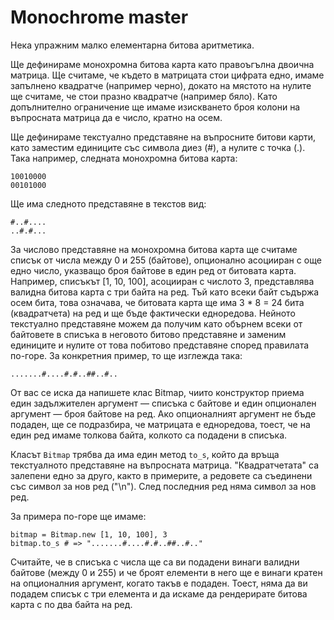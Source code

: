 # Monochrome master

Нека упражним малко елементарна битова аритметика.

Ще дефинираме монохромна битова карта като правоъгълна двоична матрица. Ще считаме, че където в матрицата стои цифрата едно, имаме запълнено квадратче (например черно), докато на мястото на нулите ще считаме, че стои празно квадратче (например бяло). Като допълнително ограничение ще имаме изискването броя колони на въпросната матрица да е число, кратно на осем.

Ще дефинираме текстуално представяне на въпросните битови карти, като заместим единиците със символа диез (#), а нулите с точка (.). Така например, следната монохромна битова карта:

    10010000
    00101000

Ще има следното представяне в текстов вид:

    #..#....
    ..#.#...

За числово представяне на монохромна битова карта ще считаме списък от числа между 0 и 255 (байтове), опционално асоцииран с още едно число, указващо броя байтове в един ред от битовата карта. Например, списъкът [1, 10, 100], асоцииран с числото 3, представлява валидна битова карта с три байта на ред. Тъй като всеки байт съдържа осем бита, това означава, че битовата карта ще има 3 * 8 = 24 бита (квадратчета) на ред и ще бъде фактически едноредова. Нейното текстуално представяне можем да получим като обърнем всеки от байтовете в списъка в неговото битово представяне и заменим единиците и нулите от това побитово представяне според правилата по-горе. За конкретния пример, то ще изглежда така:

    .......#....#.#..##..#..

От вас се иска да напишете клас Bitmap, чиито конструктор приема един задължителен аргумент — списъка с байтове и един опционален аргумент — броя байтове на ред. Ако опционалният аргумент не бъде подаден, ще се подразбира, че матрицата е едноредова, тоест, че на един ред имаме толкова байта, колкото са подадени в списъка.

Класът `Bitmap` трябва да има един метод `to_s`, който да връща текстуалното представяне на въпросната матрица. "Квадратчетата" са залепени едно за друго, както в примерите, а редовете са съединени със символ за нов ред ("\n"). След последния ред няма символ за нов ред.

За примера по-горе ще имаме:

    bitmap = Bitmap.new [1, 10, 100], 3
    bitmap.to_s # => ".......#....#.#..##..#.."

Считайте, че в списъка с числа ще са ви подадени винаги валидни байтове (между 0 и 255) и че броят елементи в него ще е винаги кратен на опционалния аргумент, когато такъв е подаден. Тоест, няма да ви подадем списък с три елемента и да искаме да рендерирате битова карта с по два байта на ред.
